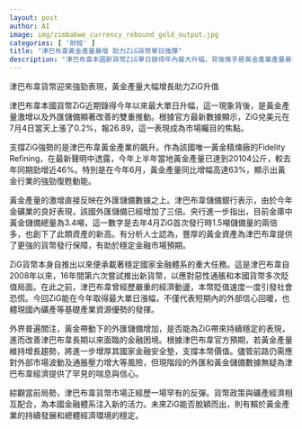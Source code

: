 ```yaml
---
layout: post
author: AI
image: img/zimbabwe_currency_rebound_gold_output.jpg
categories: [ '財經' ]
title: "津巴布韋黃金產量暴增 助力ZiG貨幣單日強彈"
description: "津巴布韋本國新貨幣ZiG單日錄得年內最大升幅，背後推手是黃金產業產量暴增，以及外匯儲備三倍提升。黃金儲量創新高助穩本幣，成為金融市場信心新來源。各界關注黃金能否續帶動貨幣穩定，改善津巴布韋長年金融困境。"
---
```

津巴布韋貨幣迎來強勁表現，黃金產量大幅增長助力ZiG升值

津巴布韋本國貨幣ZiG近期錄得今年以來最大單日升幅，這一現象背後，是黃金產量激增以及外匯儲備顯著改善的雙重推動。根據官方最新數據顯示，ZiG兌美元在7月4日當天上漲了0.2%，報26.89，這一表現成為市場矚目的焦點。

支撐ZiG強勢的是津巴布韋黃金產業的飆升。作為該國唯一黃金精煉廠的Fidelity Refining，在最新聲明中透露，今年上半年當地黃金產量已達到20104公斤，較去年同期勁增近46%。特別是在今年6月，黃金產量同比增幅高達63%，顯示出黃金行業的強勁復甦動能。

黃金產量的激增直接反映在外匯儲備數據之上。津巴布韋儲備銀行表示，由於今年金礦業的良好表現，該國外匯儲備已經增加了三倍。央行進一步指出，目前金庫中黃金儲備總量為3.4噸，這一數字是去年4月ZiG首次發行時1.5噸儲備量的兩倍多，也創下了此類資產的新高。有分析人士認為，豐厚的黃金資產為津巴布韋提供了更強的貨幣發行保障，有助於穩定金融市場預期。

ZiG貨幣本身自推出以來便承載著穩定國家金融體系的重大任務。這是津巴布韋自2008年以來，16年間第六次嘗試推出新貨幣，以應對惡性通脹和本國貨幣多次貶值局面。在此之前，津巴布韋曾經歷嚴重的經濟動盪，本幣貶值速度一度引發社會恐慌。今回ZiG能在今年取得最大單日漲幅，不僅代表短期內的外部信心回暖，也體現國內礦產等基礎產業資源優勢的發揮。

外界普遍關注，黃金帶動下的外匯儲備增加，是否能為ZiG帶來持續穩定的表現，進而改善津巴布韋長期以來面臨的金融困境。根據津巴布韋官方預期，若黃金產量維持增長趨勢，將進一步增厚其國家金融安全墊，支撐本幣價值。儘管前路仍需應對外部市場波動及通脹壓力增大等風險，但現階段的外匯和黃金儲備數據無疑為津巴布韋經濟提供了罕見的喘息與信心。

綜觀當前局勢，津巴布韋貨幣市場正經歷一場罕有的反彈。貨幣政策與礦產經濟相互配合，為本國金融體系注入新的活力。未來ZiG能否脫穎而出，則有賴於黃金產業的持續發展和總體經濟環境的穩定。